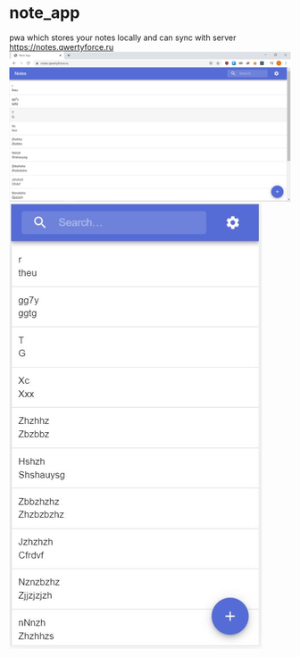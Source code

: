 # note_app
pwa which stores your notes locally and can sync with server
https://notes.qwertyforce.ru
![Alt text](./screenshots/pc1.JPG)
![Alt text](./screenshots/mb1.JPG)
